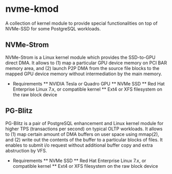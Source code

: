 nvme-kmod
=========
A collection of kernel module to provide special functionalities on top of
NVMe-SSD for some PostgreSQL workloads.

NVMe-Strom
----------
NVMe-Strom is a Linux kernel module which provides the SSD-to-GPU direct DMA.
It allows to (1) map a particular GPU device memory on PCI BAR memory area,
and (2) launch P2P DMA from the source file blocks to the mapped GPU device
memory without intermediation by the main memory.

* Requirements
** NVIDIA Tesla or Quadro GPU
** NVMe SSD
** Red Hat Enterprise Linux 7.x, or compatible kernel
** Ext4 or XFS filesystem on the raw block device


PG-Blitz
--------
PG-Blitz is a pair of PostgreSQL enhancement and Linux kernel module for
higher TPS (transactions per second) on typical OLTP workloads.
It allows to (1) map certain amount of DMA buffers on user space using mmap(2),
and (2) write out the contents of the buffer to a particular blocks of files.
It enables to submit i/o request without additional buffer copy and extra
abstruction by VFS.

* Requirements
** NVMe SSD
** Red Hat Enterprise Linux 7.x, or compatible kernel
** Ext4 or XFS filesystem on the raw block device

